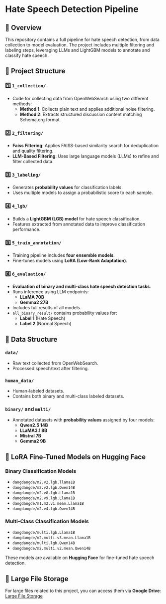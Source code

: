 # Hate Speech Detection Pipeline

## 📌 Overview
This repository contains a full pipeline for hate speech detection, from data collection to model evaluation. The project includes multiple filtering and labeling steps, leveraging LLMs and LightGBM models to annotate and classify hate speech.

## 📂 Project Structure

### 1️⃣ `1_collection/`  
- Code for collecting data from OpenWebSearch using two different methods:
  - **Method 1**: Collects plain text and applies additional noise filtering.
  - **Method 2**: Extracts structured discussion content matching Schema.org format.

### 2️⃣ `2_filtering/`  
- **Faiss Filtering**: Applies FAISS-based similarity search for deduplication and quality filtering.
- **LLM-Based Filtering**: Uses large language models (LLMs) to refine and filter collected data.

### 3️⃣ `3_labeling/`  
- Generates **probability values** for classification labels.
- Uses multiple models to assign a probabilistic score to each sample.

### 4️⃣ `4_lgb/`  
- Builds a **LightGBM (LGB) model** for hate speech classification.
- Features extracted from annotated data to improve classification performance.

### 5️⃣ `5_train_annotation/`  
- Training pipeline includes **four ensemble models**.
- Fine-tunes models using **LoRA (Low-Rank Adaptation)**.

### 6️⃣ `6_evaluation/`  
- **Evaluation of binary and multi-class hate speech detection tasks**.
- Runs inference using LLM endpoints:
  - **LLaMA 70B**
  - **Gemma2 27B**
- Includes full results of all models.
- `all_binary_result/` contains probability values for:
  - **Label 1** (Hate Speech)
  - **Label 2** (Normal Speech)

## 📁 Data Structure

### `data/`
- Raw text collected from OpenWebSearch.
- Processed speech/text after filtering.

### `human_data/`
- Human-labeled datasets.
- Contains both binary and multi-class labeled datasets.

### `binary/` and `multi/`
- Annotated datasets with **probability values** assigned by four models:
  - **Qwen2.5 14B**
  - **LLaMA3.1 8B**
  - **Mistral 7B**
  - **Gemma2 9B**

## 🚀 LoRA Fine-Tuned Models on Hugging Face

### **Binary Classification Models**
- `dangdangde/m2.v2.lgb.llama1B`
- `dangdangde/m2.v2.lgb.Qwen14B`
- `dangdangde/m2.v8.lgb.Llama1B`
- `dangdangde/m2.v9.lgb.Llama1B`
- `dangdangde/m1.m2.v1.mean.Llama1B`
- `dangdangde/m2.v4.lgb.Qwen14B`

### **Multi-Class Classification Models**
- `dangdangde/multi.lgb.Llama1B`
- `dangdangde/m2.multi.v3.mean.Llama1B`
- `dangdangde/multi.lgb.Qwen14B`
- `dangdangde/m2.multi.v2.mean.Qwen14B`

These models are available on **Hugging Face** for fine-tuned hate speech detection.


## 💾 Large File Storage
For large files related to this project, you can access them via **Google Drive**:
[Large File Storage](https://drive.google.com/drive/folders/1LL21xuq3LcupI7nOYE6EDpiA_XGiTJrj?usp=drive_link)


